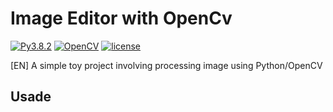 # Image Editor with OpenCv
[![Py3.8.2](https://img.shields.io/badge/Python-3.8.2-blueviolet.svg)]()
[![OpenCV](https://img.shields.io/badge/openCV-4.3.0-blueviolet.svg)]()
[![license](https://img.shields.io/github/license/mashape/apistatus.svg?maxAge=2592000)](https://github.com/biogui/simple-image-editor-with-openCV/blob/master/LICENSE)

[EN] A simple toy project involving processing image using Python/OpenCV

## Usade
